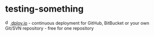# testing-something

[<img src="http://dploy.io/favicon.ico" alt="dploy.io" height="16" /> dploy.io](http://dploy.io/) - continuous deployment for GitHub, BitBucket or your own Git/SVN repository - free for one repository
